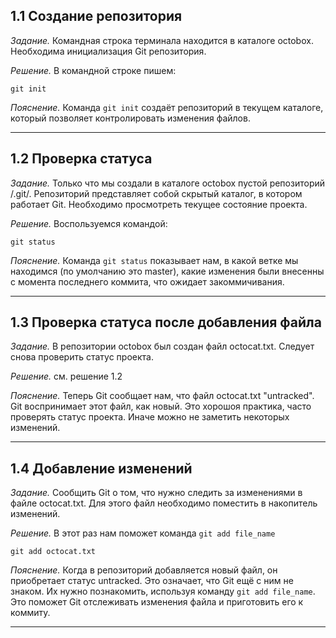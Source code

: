 ## 1.1 Создание репозитория

_Задание._
Командная строка терминала находится в каталоге octobox. Необходима инициализация Git репозитория.

_Решение._
В командной строке пишем:
```
git init
```

_Пояснение._
Команда `git init` создаёт репозиторий в текущем каталоге, который позволяет контролировать изменения файлов.

---

## 1.2 Проверка статуса

_Задание._
Только что мы создали в каталоге octobox пустой репозиторий /.git/. Репозиторий представляет собой скрытый каталог, в котором работает Git. Необходимо просмотреть текущее состояние проекта.

_Решение._
Воспользуемся командой:
```
git status
```

_Пояснение._ 
Команда `git status` показывает нам, в какой ветке мы находимся (по умолчанию это master), какие изменения были внесенны с момента последнего коммита, что ожидает закоммичивания.

---

## 1.3 Проверка статуса после добавления файла

_Задание._
В репозитории octobox был создан файл octocat.txt. Следует снова проверить статус проекта.

_Решение._
см. решение 1.2 

_Пояснение._
Теперь Git сообщает нам, что файл octocat.txt "untracked". Git воспринимает этот файл, как новый. Это хорошоя практика, часто проверять статус проекта. Иначе можно не заметить некоторых изменений.

---

## 1.4 Добавление изменений

_Задание._
Сообщить Git о том, что нужно следить за изменениями в файле octocat.txt. Для этого файл необходимо поместить в накопитель изменений.

_Решение._
В этот раз нам поможет команда `git add file_name`
```
git add octocat.txt
```

_Пояснение._
Когда в репозиторий добавляется новый файл, он приобретает статус untracked. Это означает, что Git ещё с ним не знаком. Их нужно познакомить, используя команду `git add file_name`. Это поможет Git отслеживать изменения файла и приготовить его к коммиту.

---


